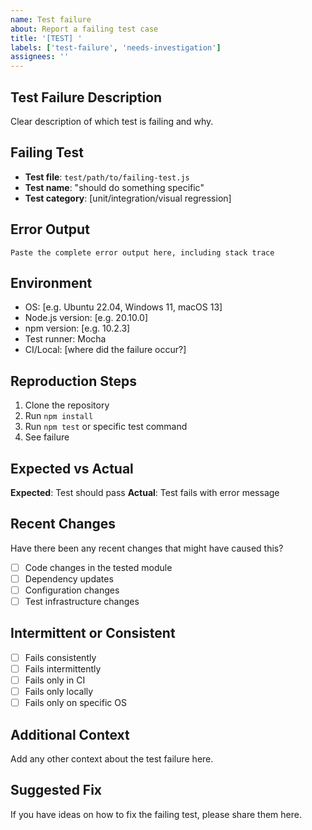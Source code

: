 ```yaml
---
name: Test failure
about: Report a failing test case
title: '[TEST] '
labels: ['test-failure', 'needs-investigation']
assignees: ''
---
```


## Test Failure Description

Clear description of which test is failing and why.

## Failing Test

- **Test file**: `test/path/to/failing-test.js`
- **Test name**: "should do something specific"
- **Test category**: [unit/integration/visual regression]

## Error Output

```
Paste the complete error output here, including stack trace
```

## Environment

- OS: [e.g. Ubuntu 22.04, Windows 11, macOS 13]
- Node.js version: [e.g. 20.10.0]
- npm version: [e.g. 10.2.3]
- Test runner: Mocha
- CI/Local: [where did the failure occur?]

## Reproduction Steps

1. Clone the repository
2. Run `npm install`
3. Run `npm test` or specific test command
4. See failure

## Expected vs Actual

**Expected**: Test should pass
**Actual**: Test fails with error message

## Recent Changes

Have there been any recent changes that might have caused this?

- [ ] Code changes in the tested module
- [ ] Dependency updates
- [ ] Configuration changes
- [ ] Test infrastructure changes

## Intermittent or Consistent

- [ ] Fails consistently
- [ ] Fails intermittently
- [ ] Fails only in CI
- [ ] Fails only locally
- [ ] Fails only on specific OS

## Additional Context

Add any other context about the test failure here.

## Suggested Fix

If you have ideas on how to fix the failing test, please share them here.